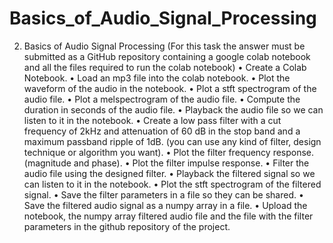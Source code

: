 # Basics_of_Audio_Signal_Processing

2) Basics of Audio Signal Processing (For this task the answer must be submitted as a GitHub repository containing a google colab notebook and all the files required to run the colab notebook)
•	Create a Colab Notebook.
•	Load an mp3 file into the colab notebook.
•	Plot the waveform of the audio in the notebook.
•	Plot a stft spectrogram of the audio file.
•	Plot a melspectrogram of the audio file.
•	Compute the duration in seconds of the audio file.
•	Playback the audio file so we can listen to it in the notebook.
•	Create a low pass filter with a cut frequency of 2kHz and attenuation of 60 dB in the stop band and a maximum passband ripple of 1dB. (you can use any kind of filter, design technique or algorithm you want).
•	Plot the filter frequency response. (magnitude and phase).
•	Plot the filter impulse response.
•	Filter the audio file using the designed filter.
•	Playback the filtered signal so we can listen to it in the notebook.
•	Plot the stft spectrogram of the filtered signal.
•	Save the filter parameters in a file so they can be shared.
•	Save the filtered audio signal as a numpy array in a file.
•	Upload the notebook, the numpy array filtered audio file and the file with the filter parameters in the github repository of the project.
